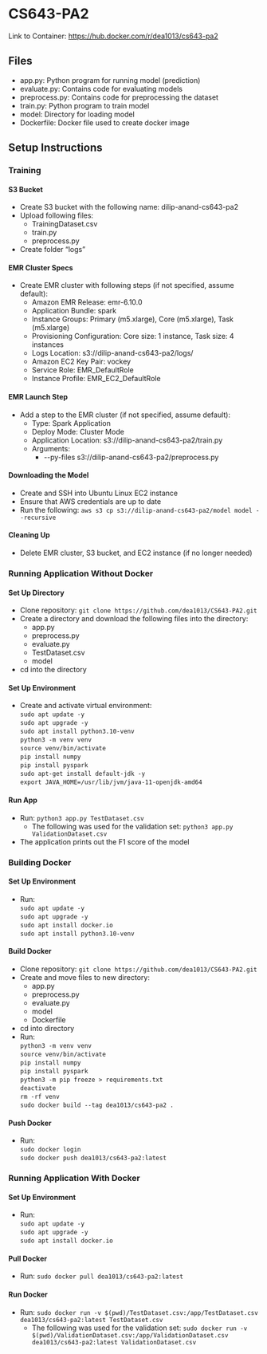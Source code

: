 # CS643-PA2

Link to Container: https://hub.docker.com/r/dea1013/cs643-pa2 

## Files
- app.py: Python program for running model (prediction)
- evaluate.py: Contains code for evaluating models
- preprocess.py: Contains code for preprocessing the dataset
- train.py: Python program to train model
- model: Directory for loading model
- Dockerfile: Docker file used to create docker image

## Setup Instructions

### Training

#### S3 Bucket
- Create S3 bucket with the following name: dilip-anand-cs643-pa2
- Upload following files:
  - TrainingDataset.csv
  - train.py
  - preprocess.py
- Create folder “logs”

#### EMR Cluster Specs
- Create EMR cluster with following steps (if not specified, assume default):
  - Amazon EMR Release: emr-6.10.0
  - Application Bundle: spark
  - Instance Groups: Primary (m5.xlarge), Core (m5.xlarge), Task (m5.xlarge)
  - Provisioning Configuration: Core size: 1 instance, Task size: 4 instances
  - Logs Location: s3://dilip-anand-cs643-pa2/logs/
  - Amazon EC2 Key Pair: vockey
  - Service Role: EMR_DefaultRole
  - Instance Profile: EMR_EC2_DefaultRole

#### EMR Launch Step
- Add a step to the EMR cluster (if not specified, assume default):
  - Type: Spark Application
  - Deploy Mode: Cluster Mode
  - Application Location: s3://dilip-anand-cs643-pa2/train.py
  - Arguments:
    - --py-files s3://dilip-anand-cs643-pa2/preprocess.py

#### Downloading the Model
- Create and SSH into Ubuntu Linux EC2 instance
- Ensure that AWS credentials are up to date
- Run the following:
  `aws s3 cp s3://dilip-anand-cs643-pa2/model model --recursive`

#### Cleaning Up
- Delete EMR cluster, S3 bucket, and EC2 instance (if no longer needed)

### Running Application Without Docker

#### Set Up Directory
- Clone repository: `git clone https://github.com/dea1013/CS643-PA2.git`
- Create a directory and download the following files into the directory:
  - app.py
  - preprocess.py
  - evaluate.py
  - TestDataset.csv
  - model
- cd into the directory

#### Set Up Environment
- Create and activate virtual environment: \
  `sudo apt update -y` \
  `sudo apt upgrade -y` \
  `sudo apt install python3.10-venv` \
  `python3 -m venv venv` \
  `source venv/bin/activate` \
  `pip install numpy` \
  `pip install pyspark` \
  `sudo apt-get install default-jdk -y` \
  `export JAVA_HOME=/usr/lib/jvm/java-11-openjdk-amd64`

#### Run App
- Run: `python3 app.py TestDataset.csv`
  - The following was used for the validation set: `python3 app.py ValidationDataset.csv`
- The application prints out the F1 score of the model

### Building Docker

#### Set Up Environment
- Run: \
  `sudo apt update -y` \
  `sudo apt upgrade -y` \
  `sudo apt install docker.io` \
  `sudo apt install python3.10-venv`

#### Build Docker
- Clone repository: `git clone https://github.com/dea1013/CS643-PA2.git`
- Create and move files to new directory:
  - app.py
  - preprocess.py
  - evaluate.py
  - model
  - Dockerfile
- cd into directory
- Run: \
  `python3 -m venv venv` \
  `source venv/bin/activate` \
  `pip install numpy` \
  `pip install pyspark` \
  `python3 -m pip freeze > requirements.txt` \
  `deactivate` \
  `rm -rf venv` \
  `sudo docker build --tag dea1013/cs643-pa2 .`

#### Push Docker
- Run: \
  `sudo docker login` \
  `sudo docker push dea1013/cs643-pa2:latest`
  
### Running Application With Docker

#### Set Up Environment
- Run: \
  `sudo apt update -y` \
  `sudo apt upgrade -y` \
  `sudo apt install docker.io`

#### Pull Docker
- Run: `sudo docker pull dea1013/cs643-pa2:latest`

#### Run Docker
- Run: `sudo docker run -v $(pwd)/TestDataset.csv:/app/TestDataset.csv dea1013/cs643-pa2:latest TestDataset.csv`
  - The following was used for the validation set: `sudo docker run -v $(pwd)/ValidationDataset.csv:/app/ValidationDataset.csv dea1013/cs643-pa2:latest ValidationDataset.csv`
